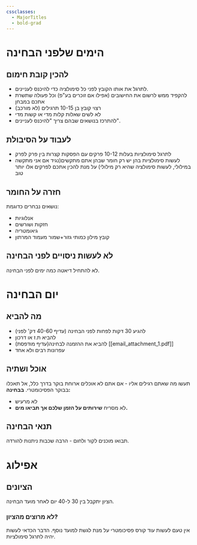 ```yaml
---
cssclasses:
  - MajorTitles
  - bold-grad
---
```

# הימים שלפני הבחינה
## להכין קובת חימום
* לתרגל את אותו הקובץ לפני כל סימולציה כדי להיכנס לעניינים.
* להקפיד ממש לרשום את החישובים (אפילו אם זוכרים בע"פ) וכל פעולה שתשרת אתכם במבחן
* רצוי קובץ בן 10-15 תרגילים (לא מורכב)
* לא לשים שאלות קלות מדי או קשות מדי
* להתרכז בנושאים שבהם צריך "להיכנס לעניינים".
## לעבוד על הסיבולת
* לתרגל סימולציות בעלות 10-12 פרקים עם הפסקות קצרות בין פרק לפרק
* לעשות סימולציות בהן יש רק חומר שבהן אתם מתקשים(נגיד אם אני מתקשה במילולי, לעשות סימולציה שהיא רק מילולי) על מנת להכין אתכם לפרקים אלו יותר טוב
## חזרה על החומר
נושאים נבחרים כדוגמת:
* אנלוגיות
* חזקות ושורשים
* גיאומטריה
* קובץ מילון כמותי גזור+שמור מעמוד המרתון
## לא לעשות ניסויים לפני הבחינה
לא להתחיל דיאטה כמה ימים לפני הבחינה.
# יום הבחינה
## מה להביא
* להגיע 30 דקות לפחות לפני הבחינה (עדיף 40-60 דק' לפני)
* להביא ת.ז או דרכון
* להביא את ההזמנה לבחינה(עדיף מודפסת) [[email_attachment_1.pdf]]
* עפרונות רבים ולא אחד
## אוכל ושתיה
תעשו מה שאתם רגילים אליו - אם אתם לא אוכלים ארוחת בוקר בדרך כלל, אל תאכלו בבוקר הפסיכומטרי.
**בבחינה:**
* לא מרעיש
* לא מסריח
**שירותים על הזמן שלכם אך תביאו מים.**
## תנאי הבחינה
תבואו מוכנים לקור ולחום - הרבה שכבות ניתנות להורדה.
# אפילוג
## הציונים
הציון יתקבל בין 30 ל-40 יום לאחר מועד הבחינה.
### לא מרוצים מהציון?
אין טעם לעשות עוד קורס פסיכומטרי על מנת לגשת למועד נוסף. הדבר הכדאי לעשות יהיה לתרגל סימולציות.